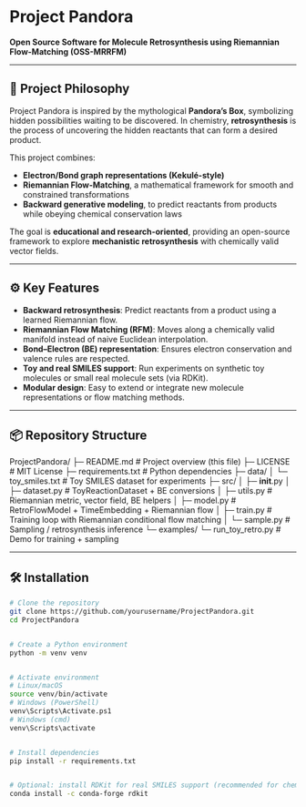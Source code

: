 # Project Pandora


**Open Source Software for Molecule Retrosynthesis using Riemannian Flow-Matching (OSS-MRRFM)**


---


## 🌌 Project Philosophy


Project Pandora is inspired by the mythological **Pandora’s Box**, symbolizing hidden possibilities waiting to be discovered. In chemistry, **retrosynthesis** is the process of uncovering the hidden reactants that can form a desired product.


This project combines:


- **Electron/Bond graph representations (Kekulé-style)**
- **Riemannian Flow-Matching**, a mathematical framework for smooth and constrained transformations
- **Backward generative modeling**, to predict reactants from products while obeying chemical conservation laws


The goal is **educational and research-oriented**, providing an open-source framework to explore **mechanistic retrosynthesis** with chemically valid vector fields.


---


## ⚙️ Key Features


- **Backward retrosynthesis**: Predict reactants from a product using a learned Riemannian flow.
- **Riemannian Flow Matching (RFM)**: Moves along a chemically valid manifold instead of naive Euclidean interpolation.
- **Bond–Electron (BE) representation**: Ensures electron conservation and valence rules are respected.
- **Toy and real SMILES support**: Run experiments on synthetic toy molecules or small real molecule sets (via RDKit).
- **Modular design**: Easy to extend or integrate new molecule representations or flow matching methods.


---


## 📦 Repository Structure
ProjectPandora/
├─ README.md # Project overview (this file)
├─ LICENSE # MIT License
├─ requirements.txt # Python dependencies
├─ data/
│ └─ toy_smiles.txt # Toy SMILES dataset for experiments
├─ src/
│ ├─ __init__.py
│ ├─ dataset.py # ToyReactionDataset + BE conversions
│ ├─ utils.py # Riemannian metric, vector field, BE helpers
│ ├─ model.py # RetroFlowModel + TimeEmbedding + Riemannian flow
│ ├─ train.py # Training loop with Riemannian conditional flow matching
│ └─ sample.py # Sampling / retrosynthesis inference
└─ examples/
└─ run_toy_retro.py # Demo for training + sampling

---


## 🛠 Installation


```bash
# Clone the repository
git clone https://github.com/yourusername/ProjectPandora.git
cd ProjectPandora


# Create a Python environment
python -m venv venv


# Activate environment
# Linux/macOS
source venv/bin/activate
# Windows (PowerShell)
venv\Scripts\Activate.ps1
# Windows (cmd)
venv\Scripts\activate


# Install dependencies
pip install -r requirements.txt


# Optional: install RDKit for real SMILES support (recommended for chemistry workflows)
conda install -c conda-forge rdkit
